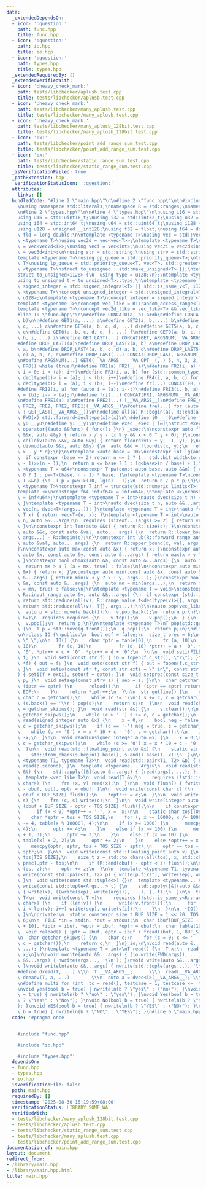 ```yaml
---
data:
  _extendedDependsOn:
  - icon: ':question:'
    path: func.hpp
    title: func.hpp
  - icon: ':question:'
    path: io.hpp
    title: io.hpp
  - icon: ':question:'
    path: types.hpp
    title: types.hpp
  _extendedRequiredBy: []
  _extendedVerifiedWith:
  - icon: ':heavy_check_mark:'
    path: tests/libchecker/aplusb.test.cpp
    title: tests/libchecker/aplusb.test.cpp
  - icon: ':heavy_check_mark:'
    path: tests/libchecker/many_aplusb.test.cpp
    title: tests/libchecker/many_aplusb.test.cpp
  - icon: ':heavy_check_mark:'
    path: tests/libchecker/many_aplusb_128bit.test.cpp
    title: tests/libchecker/many_aplusb_128bit.test.cpp
  - icon: ':x:'
    path: tests/libchecker/point_add_range_sum.test.cpp
    title: tests/libchecker/point_add_range_sum.test.cpp
  - icon: ':x:'
    path: tests/libchecker/static_range_sum.test.cpp
    title: tests/libchecker/static_range_sum.test.cpp
  _isVerificationFailed: true
  _pathExtension: hpp
  _verificationStatusIcon: ':question:'
  attributes:
    links: []
  bundledCode: "#line 2 \"main.hpp\"\n\n#line 2 \"func.hpp\"\n\n#include <bits/stdc++.h>\n\
    \nusing namespace std::literals;\nnamespace R = std::ranges;\nnamespace V = std::views;\n\
    \n#line 2 \"types.hpp\"\n\n#line 4 \"types.hpp\"\n\nusing i16 = std::int16_t;\n\
    using u16 = std::uint16_t;\nusing i32 = std::int32_t;\nusing u32 = std::uint32_t;\n\
    using i64 = std::int64_t;\nusing u64 = std::uint64_t;\nusing i128 = __int128;\n\
    using u128 = unsigned __int128;\nusing f32 = float;\nusing f64 = double;\nusing\
    \ fld = long double;\n\ntemplate <typename T>\nusing vec = std::vector<T>;\ntemplate\
    \ <typename T>\nusing vec2d = vec<vec<T>>;\ntemplate <typename T>\nusing vec3d\
    \ = vec<vec2d<T>>;\nusing veci = vec<int>;\nusing vec2i = vec2d<int>;\nusing vec3i\
    \ = vec3d<int>;\n\nusing str = std::string;\nusing strv = std::string_view;\n\n\
    template <typename T>\nusing gp_queue = std::priority_queue<T>;\ntemplate <typename\
    \ T>\nusing lp_queue = std::priority_queue<T, vec<T>, std::greater<>>;\n\ntemplate\
    \ <typename T>\nstruct to_unsigned : std::make_unsigned<T> {};\ntemplate <>\n\
    struct to_unsigned<i128> {\n  using type = u128;\n};\ntemplate <typename T>\n\
    using to_unsigned_t = to_unsigned<T>::type;\n\ntemplate <typename T>\nconcept\
    \ signed_integer = std::signed_integral<T> || std::is_same_v<T, i128>;\ntemplate\
    \ <typename T>\nconcept unsigned_integer = std::unsigned_integral<T> || std::is_same_v<T,\
    \ u128>;\ntemplate <typename T>\nconcept integer = signed_integer<T> || unsigned_integer<T>;\n\
    template <typename T>\nconcept vec_like = R::random_access_range<T> && R::sized_range<T>;\n\
    template <typename T>\nconcept vec2d_like = vec_like<T> && vec_like<R::range_value_t<T>>;\n\
    #line 10 \"func.hpp\"\n\n#define CONCAT0(a, b) a##b\n#define CONCAT(a, b) CONCAT0(a,\
    \ b)\n\n#define GET1(a, ...) a\n#define GET2(a, b, ...) b\n#define GET3(a, b,\
    \ c, ...) c\n#define GET4(a, b, c, d, ...) d\n#define GET5(a, b, c, d, e, ...)\
    \ e\n#define GET6(a, b, c, d, e, f, ...) f\n#define GET9(a, b, c, d, e, f, g,\
    \ h, i, ...) i\n#define GET_LAST(...) CONCAT(GET, ARGSNUM(__VA_ARGS__))(__VA_ARGS__)\n\
    #define DROP_LAST1(a)\n#define DROP_LAST2(a, b) a\n#define DROP_LAST3(a, b, c)\
    \ a, b\n#define DROP_LAST4(a, b, c, d) a, b, c\n#define DROP_LAST5(a, b, c, d,\
    \ e) a, b, c, d\n#define DROP_LAST(...) CONCAT(DROP_LAST, ARGSNUM(__VA_ARGS__))(__VA_ARGS__)\n\
    \n#define ARGSNUM(...) GET6(__VA_ARGS__ __VA_OPT__(, ) 5, 4, 3, 2, 1, 0)\n\n#define\
    \ FR0() while (true)\n#define FR1(a) FR2(_, a)\n#define FR2(i, a) for (std::decay_t<decltype(a)>\
    \ i = 0; i < (a); i++)\n#define FR3(i, a, b) for (std::common_type_t<decltype(a),\
    \ decltype(b)> i = (a); i < (b); i++)\n#define FR4(i, a, b, c) for (std::common_type_t<decltype(a),\
    \ decltype(b)> i = (a); i < (b); i++)\n#define fr(...) CONCAT(FR, ARGSNUM(__VA_ARGS__))(__VA_ARGS__)\n\
    #define FRI2(i, a) for (auto i = (a); i--;)\n#define FRI3(i, b, a) for (auto i\
    \ = (b); i-- > (a);)\n#define fri(...) CONCAT(FRI, ARGSNUM(__VA_ARGS__))(__VA_ARGS__)\n\
    \n#define FRE1(a) a\n#define FRE2(...) [__VA_ARGS__]\n#define FRE_ARGS(...) GET5(__VA_ARGS__,\
    \ FRE2, FRE2, FRE2, FRE1)(__VA_ARGS__)\n#define fre(...) for (auto &&FRE_ARGS(DROP_LAST(__VA_ARGS__))\
    \ : GET_LAST(__VA_ARGS__))\n\n#define all(a) R::begin(a), R::end(a)\n\n#define\
    \ FWD(x) std::forward<decltype(x)>(x)\n\n#define j0 __j0\n#define j1 __j1\n#define\
    \ y0 __y0\n#define y1 __y1\n\n#define exec _exec | [&]\nstruct exec_t {\n  void\
    \ operator|(auto &&func) { func(); }\n} _exec;\n\nconstexpr auto floordiv(auto\
    \ &&x, auto &&y) { return x / y - (x % y && x < 0 ^ y < 0); }\nconstexpr auto\
    \ ceildiv(auto &&x, auto &&y) { return floordiv(x + y - 1, y); }\nconstexpr auto\
    \ divmod(auto &&x, auto &&y) {\n  auto &&d = floordiv(x, y);\n  return std::pair{d,\
    \ x - y * d};\n}\n\ntemplate <auto base = 10>\nconstexpr int lg(auto &&n) {\n\
    \  if constexpr (base == 2) return n <= 2 ? 1 : std::bit_width<to_unsigned_t<decltype(n\
    \ - 1)>>(n - 1);\n  return n <= base ? 1 : lg<base>(n / base) + 1;\n}\ntemplate\
    \ <typename T = u64>\nconstexpr T pw(const auto base, auto &&n) { return n ==\
    \ 0 ? 1 : pw<T>(base, n - 1) * base; }\ntemplate <typename T>\nconstexpr T truncate(const\
    \ T &&n) {\n  T p = pw<T>(10, lg(n) - 1);\n  return n / p * p;\n}\n\ntemplate\
    \ <typename T>\nconstexpr T inf = truncate(std::numeric_limits<T>::max() >> 1);\n\
    template <>\nconstexpr f64 inf<f64> = inf<u64>;\ntemplate <>\nconstexpr fld inf<fld>\
    \ = inf<u64>;\n\ntemplate <typename T = int>\nauto dvec(size_t n) { return vec<T>(n);\
    \ }\ntemplate <typename T = int>\nauto dvec(size_t n, auto &&...args) { return\
    \ vec(n, dvec<T>(args...)); }\ntemplate <typename T = int>\nauto fvec(size_t n,\
    \ T x) { return vec<T>(n, x); }\ntemplate <typename T = int>\nauto fvec(size_t\
    \ n, auto &&...args)\n  requires (sizeof...(args) >= 2) { return vec(n, fvec<T>(args...));\
    \ }\n\nconstexpr int len(auto &&c) { return R::size(c); }\n\nconstexpr int lb(R::forward_range\
    \ auto &&c, const auto &val, auto... args) {\n  return R::lower_bound(c, val,\
    \ args...) - R::begin(c);\n}\nconstexpr int ub(R::forward_range auto &&c, const\
    \ auto &val, auto... args) {\n  return R::upper_bound(c, val, args...) - R::begin(c);\n\
    }\n\nconstexpr auto max(const auto &x) { return x; }\nconstexpr auto max(const\
    \ auto &x, const auto &y, const auto &...args) { return max(x > y ? x : y, args...);\
    \ }\nconstexpr bool chmax(auto &a, const auto &...args) {\n  auto mx = max(args...);\n\
    \  return mx > a ? (a = mx, true) : false;\n}\n\nconstexpr auto min(const auto\
    \ &x) { return x; }\nconstexpr auto min(const auto &x, const auto &y, const auto\
    \ &...args) { return min(x < y ? x : y, args...); }\nconstexpr bool chmin(auto\
    \ &a, const auto &...args) {\n  auto mn = min(args...);\n  return mn < a ? (a\
    \ = mn, true) : false;\n}\n\ntemplate <typename T = void>\nconstexpr auto sum(const\
    \ R::input_range auto &v, auto &&...args) {\n  if constexpr (std::is_void_v<T>)\
    \ return std::reduce(all(v), R::range_value_t<decltype(v)>{}, args...);\n  else\
    \ return std::reduce(all(v), T{}, args...);\n}\n\nauto pop(vec_like auto &v) {\n\
    \  auto p = std::move(v.back());\n  v.pop_back();\n  return p;\n}\n\nauto pop(auto\
    \ &v)\n  requires requires {\n    v.top();\n    v.pop();\n  } {\n  auto p = std::move(v.top());\n\
    \  v.pop();\n  return p;\n}\n\ntemplate <typename T>\nT pop(std::queue<T> &q)\
    \ {\n  T p = std::move(q.front());\n  q.pop();\n  return p;\n}\n#line 2 \"io.hpp\"\
    \n\nclass IO {\npublic:\n  bool eof = false;\n  size_t prec = 6;\n  strv sep =\
    \ \" \";\n\n  IO() {\n    char *ptr = table[0];\n    fr (a, 10)\n      fr (b,\
    \ 10)\n        fr (c, 10)\n          fr (d, 10) *ptr++ = a + '0', *ptr++ = b +\
    \ '0', *ptr++ = c + '0', *ptr++ = d + '0';\n  }\n\n  void seti(FILE *f) { in =\
    \ f; }\n  void seti(const str f) { in = fopen(f.c_str(), \"r\"); }\n  void seto(FILE\
    \ *f) { out = f; }\n  void seto(const str f) { out = fopen(f.c_str(), \"w\");\
    \ }\n  void setio(const str f, const str exti = \".in\", const str exto = \".out\"\
    ) { seti(f + exti), seto(f + exto); }\n  void setprec(const size_t p) { prec =\
    \ p; }\n  void setsep(const strv s) { sep = s; }\n\n  char getchar() {\n    if\
    \ (iptr == eptr) {\n      reload();\n      if (iptr == eptr) return eof = true,\
    \ EOF;\n    }\n    return *iptr++;\n  }\n\n  str getline() {\n    str s;\n   \
    \ char c = getchar();\n    while (c != '\\n') s += c, c = getchar();\n\n    if\
    \ (s.back() == '\\r') pop(s);\n    return s;\n  }\n\n  void read(char &c) { c\
    \ = getchar_skipws(); }\n  void read(str &s) {\n    s.clear();\n\n    char c =\
    \ getchar_skipws();\n    while (c > ' ') s += c, c = getchar();\n  }\n\n  void\
    \ read(signed_integer auto &x) {\n    x = 0;\n    bool neg = false;\n\n    char\
    \ c = getchar_skipws();\n    if (c == '-') neg = true, c = getchar_skipws();\n\
    \    while (c >= '0') x = x * 10 + c - '0', c = getchar();\n\n    if (neg) x =\
    \ -x;\n  }\n\n  void read(unsigned_integer auto &x) {\n    x = 0;\n\n    char\
    \ c = getchar_skipws();\n    while (c >= '0') x = x * 10 + c - '0', c = getchar();\n\
    \  }\n\n  void read(std::floating_point auto &x) {\n    static str s;\n    read(s);\n\
    \    std::from_chars(s.begin().base(), s.end().base(), x);\n  }\n\n  template\
    \ <typename T1, typename T2>\n  void read(std::pair<T1, T2> &p) { read(p.first),\
    \ read(p.second); }\n  template <typename... Args>\n  void read(std::tuple<Args...>\
    \ &t) {\n    std::apply([&](auto &...args) { (read(args), ...); }, t);\n  }\n\n\
    \  template <vec_like T>\n  void read(T &v)\n    requires (!std::is_same_v<R::range_value_t<T>,\
    \ char>) {\n    fre (x, v) read(x);\n  }\n\n  void flush() { fwrite(obuf, 1, optr\
    \ - obuf, out), optr = obuf; }\n\n  void write(const char c) {\n    if (optr ==\
    \ obuf + BUF_SIZE) flush();\n    *optr++ = c;\n  }\n\n  void write(const strv\
    \ s) {\n    fre (c, s) write(c);\n  }\n\n  void write(integer auto x) {\n    if\
    \ (obuf + BUF_SIZE - optr < TOS_SIZE) flush();\n\n    if constexpr (signed_integer<decltype(x)>)\n\
    \      if (x < 0) *optr++ = '-', x = -x;\n\n    static char tos[TOS_SIZE + 10];\n\
    \    char *sptr = tos + TOS_SIZE;\n    for (; x >= 10000; x /= 10000) memcpy(sptr\
    \ -= 4, table[x % 10000], 4);\n\n    if (x >= 1000) {\n      memcpy(optr, table[x],\
    \ 4);\n      optr += 4;\n    }\n    else if (x >= 100) {\n      memcpy(optr, table[x]\
    \ + 1, 3);\n      optr += 3;\n    }\n    else if (x >= 10) {\n      memcpy(optr,\
    \ table[x] + 2, 2);\n      optr += 2;\n    }\n    else *optr++ = x + '0';\n\n\
    \    memcpy(optr, sptr, tos + TOS_SIZE - sptr);\n    optr += tos + TOS_SIZE -\
    \ sptr;\n  }\n\n  void write(const std::floating_point auto x) {\n    static char\
    \ tos[TOS_SIZE];\n    size_t z = std::to_chars(all(tos), x, std::chars_format::fixed,\
    \ prec).ptr - tos;\n\n    if (R::end(obuf) - optr < z) flush();\n\n    memcpy(optr,\
    \ tos, z);\n    optr += z;\n  }\n\n  template <typename T1, typename T2>\n  void\
    \ write(const std::pair<T1, T2> p) { write(p.first), write(sep), write(p.second);\
    \ }\n  void write(const std::tuple<>) {}\n  template <typename... Args>\n  void\
    \ write(const std::tuple<Args...> t) {\n    std::apply([&](auto &&x, auto &&...args)\
    \ { write(x), ((write(sep), write(args)), ...); }, t);\n  }\n\n  template <vec_like\
    \ T>\n  void write(const T v)\n    requires (!std::is_same_v<R::range_value_t<T>,\
    \ char>) {\n    if (len(v)) {\n      write(v.front());\n      for (int i = 1;\
    \ i < len(v); i++) write(sep), write(v[i]);\n    }\n  }\n\n  ~IO() { flush();\
    \ }\n\nprivate:\n  static constexpr size_t BUF_SIZE = 1 << 20, TOS_SIZE = 1 <<\
    \ 6;\n\n  FILE *in = stdin, *out = stdout;\n  char ibuf[BUF_SIZE + 10], obuf[BUF_SIZE\
    \ + 10], *iptr = ibuf, *eptr = ibuf, *optr = obuf;\n  char table[10000][4];\n\n\
    \  void reload() { iptr = ibuf, eptr = ibuf + fread(ibuf, 1, BUF_SIZE, in); }\n\
    \n  char getchar_skipws() {\n    char c;\n    for (c = 0; c <= ' ' && c != EOF;\
    \ c = getchar());\n    return c;\n  }\n} io;\n\nvoid read(auto &...args) { (io.read(FWD(args)),\
    \ ...); }\ntemplate <typename T = int>\nT read() {\n  T x;\n  read(x);\n  return\
    \ x;\n}\n\nvoid nwrite(auto &&...args) { (io.write(FWD(args)), ...); }\nvoid nwriteln(auto\
    \ &&...args) { nwrite(args..., '\\n'); }\nvoid write(auto &&...args) { nwrite(std::tuple(args...));\
    \ }\nvoid writeln(auto &&...args) { nwrite(std::tuple(args...), '\\n'); }\n\n\
    #define dread(T, ...) \\\n  T __VA_ARGS__;      \\\n  read(__VA_ARGS__)\n#define\
    \ dreadv(T, a, ...)        \\\n  auto a = dvec<T>(__VA_ARGS__); \\\n  read(a)\n\
    \n#define multi for (int _tc = read(), testcase = 1; testcase <= _tc; testcase++)\n\
    \nvoid yes(bool b = true) { nwriteln(b ? \"yes\" : \"no\"); }\nvoid no(bool b\
    \ = true) { nwriteln(b ? \"no\" : \"yes\"); }\nvoid Yes(bool b = true) { nwriteln(b\
    \ ? \"Yes\" : \"No\"); }\nvoid No(bool b = true) { nwriteln(b ? \"No\" : \"Yes\"\
    ); }\nvoid YES(bool b = true) { nwriteln(b ? \"YES\" : \"NO\"); }\nvoid NO(bool\
    \ b = true) { nwriteln(b ? \"NO\" : \"YES\"); }\n#line 6 \"main.hpp\"\n"
  code: '#pragma once


    #include "func.hpp"

    #include "io.hpp"

    #include "types.hpp"'
  dependsOn:
  - func.hpp
  - types.hpp
  - io.hpp
  isVerificationFile: false
  path: main.hpp
  requiredBy: []
  timestamp: '2025-08-30 15:19:59+08:00'
  verificationStatus: LIBRARY_SOME_WA
  verifiedWith:
  - tests/libchecker/many_aplusb_128bit.test.cpp
  - tests/libchecker/aplusb.test.cpp
  - tests/libchecker/static_range_sum.test.cpp
  - tests/libchecker/many_aplusb.test.cpp
  - tests/libchecker/point_add_range_sum.test.cpp
documentation_of: main.hpp
layout: document
redirect_from:
- /library/main.hpp
- /library/main.hpp.html
title: main.hpp
---
```


